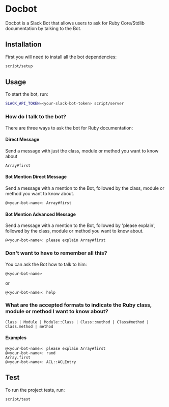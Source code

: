 # Docbot

Docbot is a Slack Bot that allows users to ask for Ruby Core/Stdlib documentation by talking to the Bot.

## Installation

First you will need to install all the bot dependencies:

```bash
script/setup
```

## Usage

To start the bot, run:

```bash
SLACK_API_TOKEN=<your-slack-bot-token> script/server
```

### How do I talk to the bot?
There are three ways to ask the bot for Ruby documentation:

#### Direct Message
Send a message with just the class, module or method you want to know about
```
Array#first
```

#### Bot Mention Direct Message
Send a message with a mention to the Bot, followed by the class, module or method you want to know about.
```
@<your-bot-name>: Array#first
```

#### Bot Mention Advanced Message
Send a message with a mention to the Bot, followed by 'please explain', followed by the class, module or method you want to know about.
```
@<your-bot-name>: please explain Array#first
```

### Don't want to have to remember all this?
You can ask the Bot how to talk to him:
```
@<your-bot-name>
```
or
```
@<your-bot-name>: help
```

### What are the accepted formats to indicate the Ruby class, module or method I want to know about?

```
Class | Module | Module::Class | Class::method | Class#method | Class.method | method
```

#### Examples
```
@<your-bot-name>: please explain Array#first
@<your-bot-name>: rand
Array.first
@<your-bot-name>: ACL::ACLEntry
```
## Test

To run the project tests, run:
```
script/test
```
